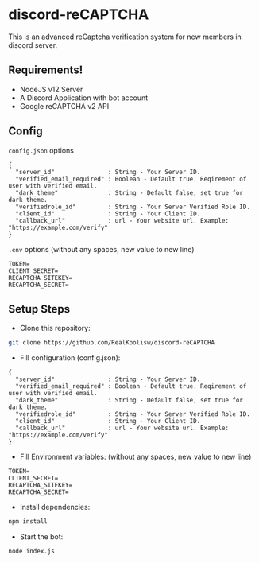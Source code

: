 # discord-reCAPTCHA
This is an advanced reCaptcha verification system for new members in discord server.

## Requirements!
- NodeJS v12 Server
- A Discord Application with bot account
- Google reCAPTCHA v2 API

## Config

`config.json` options
```
{
  "server_id"               : String - Your Server ID.
  "verified_email_required" : Boolean - Default true. Reqirement of user with verified email.
  "dark_theme"              : String - Default false, set true for dark theme.
  "verifiedrole_id"         : String - Your Server Verified Role ID.
  "client_id"               : String - Your Client ID.
  "callback_url"            : url - Your website url. Example: "https://example.com/verify"
}
```
`.env` options (without any spaces, new value to new line)
```
TOKEN=
CLIENT_SECRET=
RECAPTCHA_SITEKEY=
RECAPTCHA_SECRET=
```

## Setup Steps
* Clone this repository:
```sh
git clone https://github.com/RealKoolisw/discord-reCAPTCHA
```
* Fill configuration (config.json):
```
{
  "server_id"               : String - Your Server ID.
  "verified_email_required" : Boolean - Default true. Reqirement of user with verified email.
  "dark_theme"              : String - Default false, set true for dark theme.
  "verifiedrole_id"         : String - Your Server Verified Role ID.
  "client_id"               : String - Your Client ID.
  "callback_url"            : url - Your website url. Example: "https://example.com/verify"
}
```
* Fill Environment variables: (without any spaces, new value to new line)
```
TOKEN=
CLIENT_SECRET=
RECAPTCHA_SITEKEY=
RECAPTCHA_SECRET=
```


* Install dependencies:
```sh
npm install
```
* Start the bot:
```sh
node index.js
```
